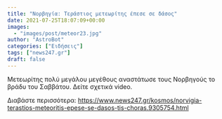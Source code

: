 ```yaml
---
title: "Νορβηγία: Τεράστιος μετεωρίτης έπεσε σε δάσος"
date: 2021-07-25T18:07:09+00:00
images:
  - "images/post/meteor23.jpg"
author: "AstroBot"
categories: ["Ειδήσεις"]
tags: ["news247.gr"]
draft: false
---
```


Μετεωρίτης πολύ μεγάλου μεγέθους αναστάτωσε τους Νορβηγούς το βράδυ του Σαββάτου. Δείτε σχετικά video. 

Διαβάστε περισσότερα: https://www.news247.gr/kosmos/norvigia-terastios-meteoritis-epese-se-dasos-tis-choras.9305754.html
